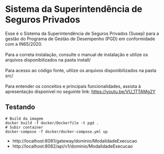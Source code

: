 # Sistema da Superintendência de Seguros Privados

Esse é o Sistema da Superintendência de Seguros Privados (Susep) para a gestão do Programa de Gestão de Desempenho (PGD) em conformidade com a IN65/2020.
<br><br>
Para a correta instalação, consulte o manual de instalação e utilize os arquivos disponibilizados na pasta install/<br><br>
Para acesso ao código fonte, utilize os arquivos disponibilizados na pasta src/<br><br>
Para entender os conceitos e principais funcionalidades, assista à apresentação disponível no seguinte link: https://youtu.be/VU_1TTAMg2Y

## Testando
```
# Build da imagem
docker build -f docker/Dockerfile -t pgd .
# Subir container
docker-compose -f docker/docker-compose.yml up
```

* http://localhost:8081/gateway/dominio/ModalidadeExecucao
* http://localhost:8082/api/v1/dominio/ModalidadeExecucao